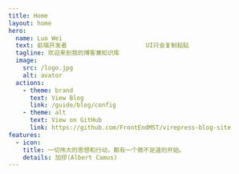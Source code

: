 ```yaml
---
title: Home
layout: home
hero:
  name: Luo Wei
  text: 前端开发者                      UI只会复制粘贴
  tagline: 欢迎来到我的博客兼知识库                                                         我会在这里分享我的日常
  image:
    src: /logo.jpg
    alt: avator
  actions:
    - theme: brand
      text: View Blog
      link: /guide/blog/config
    - theme: alt
      text: View on GitHub
      link: https://github.com/FrontEndMST/virepress-blog-site
features:
  - icon:
    title: 一切伟大的思想和行动，都有一个微不足道的开始。
    details: 加缪(Albert Camus)
---
```

